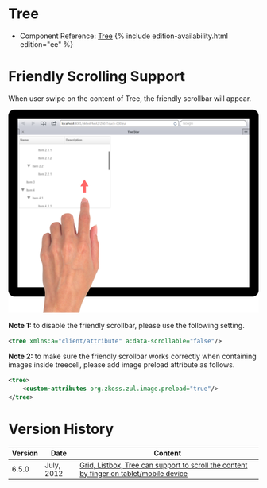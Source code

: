 

# Tree

- Component Reference:
  [Tree]({{site.baseurl}}/zk_component_ref/tree)
{% include edition-availability.html edition="ee" %}

# Friendly Scrolling Support

When user swipe on the content of Tree, the friendly scrollbar will
appear.

![](/zk_component_ref/images/Tree_Tablet_Example.png)

**Note 1:** to disable the friendly scrollbar, please use the following
setting.

```xml
<tree xmlns:a="client/attribute" a:data-scrollable="false"/>
```

**Note 2:** to make sure the friendly scrollbar works correctly when
containing images inside treecell, please add image preload attribute as
follows.

```xml
<tree>
    <custom-attributes org.zkoss.zul.image.preload="true"/>
</tree>
```

# Version History

| Version | Date       | Content                                                                                                                            |
|---------|------------|------------------------------------------------------------------------------------------------------------------------------------|
| 6.5.0   | July, 2012 | [Grid, Listbox, Tree can support to scroll the content by finger on tablet/mobile device](http://tracker.zkoss.org/browse/ZK-1239) |


